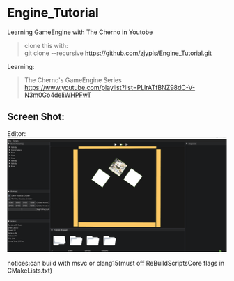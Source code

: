 # Engine_Tutorial
Learning GameEngine with The Cherno in Youtobe  
>clone this with:  
>git clone --recursive https://github.com/zjypls/Engine_Tutorial.git
>
Learning:  
>The Cherno's GameEngine Series  
>https://www.youtube.com/playlist?list=PLlrATfBNZ98dC-V-N3m0Go4deliWHPFwT  
>
  
## Screen Shot:
Editor:
![EditorMain](./Assets/ReadMe/Gif/Editor.gif)

notices:can build with msvc or clang15(must off ReBuildScriptsCore flags in CMakeLists.txt)
